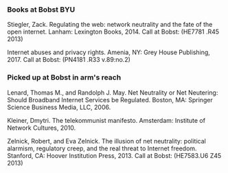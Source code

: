 ### Books at Bobst BYU

Stiegler, Zack. Regulating the web: network neutrality and the fate of the open internet. Lanham: Lexington Books, 2014.
Call at Bobst: (HE7781 .R45 2013)

Internet abuses and privacy rights. Amenia, NY: Grey House Publishing, 2017.
Call at Bobst: (PN4181 .R33 v.89:no.2)

### Picked up at Bobst in arm's reach

Lenard, Thomas M., and Randolph J. May. Net Neutrality or Net Neutering: Should Broadband Internet Services be Regulated. Boston, MA: Springer Science Business Media, LLC, 2006.

Kleiner, Dmytri. The telekommunist manifesto. Amsterdam: Institute of Network Cultures, 2010.

Zelnick, Robert, and Eva Zelnick. The illusion of net neutrality: political alarmism, regulatory creep, and the real threat to Internet freedom. Stanford, CA: Hoover Institution Press, 2013.
Call at Bobst: (HE7583.U6 Z45 2013)
